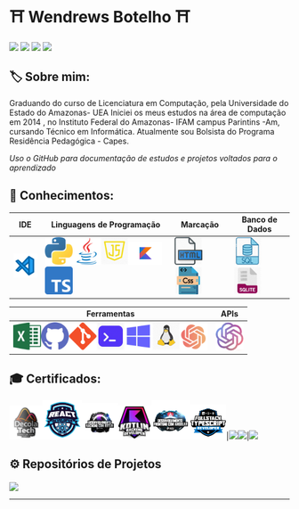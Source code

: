 # ⛩️ Wendrews Botelho ⛩️ 

[<img src="https://img.shields.io/badge/LinkedIn-0077B5?style=for-the-badge&logo=linkedin&logoColor=white">](https://www.linkedin.com/in/wendrews-botelho/)
[<img src="https://hermes.digitalinnovation.one/assets/diome/logo-full.svg" width="70">](https://www.dio.me/users/wslb_gvp)
[<img src="https://img.shields.io/badge/Instagram-E4405F?style=for-the-badge&logo=instagram&logoColor=white">](https://www.instagram.com/wendrews_ofc/)
[<img src="https://img.shields.io/badge/Facebook-1877F2?style=for-the-badge&logo=facebook&logoColor=white">](https://m.facebook.com/wendrews.botelho/)


## 🏷️ Sobre mim:

Graduando do curso de Licenciatura em Computação, pela Universidade do Estado do Amazonas- UEA
Iniciei os meus estudos na área de computação em 2014 , no Instituto Federal do Amazonas- IFAM campus Parintins -Am, cursando Técnico em Informática. Atualmente sou Bolsista do Programa Residência Pedagógica - Capes.

*Uso o GitHub para documentação de estudos e projetos voltados para o aprendizado*

## 🧠 Conhecimentos:

|IDE|Linguagens de Programação|Marcação|Banco de Dados|
|--|--|--|--|
|[<img src="img\vsc.png" width="50" title="VS Code">](https://code.visualstudio.com)|[<img src="img\py.png" width="50" title="Python">](https://www.python.org)[<img src="img\java.png" width="50" title="Java">](https://www.java.com/pt-BR/)[<img src="img\js.png" width="50" title="Java Script">](https://www.javascript.com)[<img src="img\kotlin.png" width="60" title="Kotlin">](https://kotlinlang.org/)[<img src="img\typescript.png" width="50" title="TypeScript">](https://www.typescriptlang.org/)|[<img src="img\html.png" width="50" title="HTML">](https://html.com)[<img src="img\css.png" width="50" title="CSS">](https://www.css3.com)|[<img src="img\sql.png" width="50" title="SQL">](https://www.oracle.com/br/database/technologies/appdev/sql.html)[<img src="img\sqlite.png" width="50" title="SQLite">](https://www.sqlite.org/index.html)|

|Ferramentas|APIs|
|--|--|
|[<img src="img/excel.png" width="50" title="Excel">](https://www.microsoft.com/pt-br/microsoft-365/p/excel/CFQ7TTC0HR4R)[<img src="img/github.png" width="50" title="GitHub">]()[<img src="img/git.png" width="50" title="Git">](https://git-scm.com)[<img src="img/cmd.png" width="50" title="CMD">](https://learn.microsoft.com/pt-br/windows-server/administration/windows-commands/cmd)[<img src="img/win.png" width="50" title="Windows">](https://learn.microsoft.com/pt-br/)[<img src="img/linux.png" width="50" title="Linux">](https://www.linux.org)[<img src="img\chatgpt.png" width="50" title="ChatGPT">](https://openai.com/chatgpt)|[<img src="img\openai.png" width="50" title="OpenAI">](https://openai.com/blog/openai-api)|

## 🎓 Certificados:
[<img src="img\decola.png" width="60">](https://www.dio.me/certificate/C34DC3FA/share)[<img src="img\react.png" width="70">](https://www.dio.me/certificate/784DBCDE/share)[<img src="img\devkotlin.png" width="65">](https://www.dio.me/certificate/54E31398/share)[<img src="img\fkotlin.png" width="60">](https://www.dio.me/certificate/C5515852/share)[<img src="img/dfangular.png" width="70">](https://www.dio.me/certificate/7F3B53C3/share)[<img src="img/ftypescript.png" width="65">](https://www.dio.me/certificate/1180F230/share)|[<img src="img/codecamp1.png" width="80">](https://www.dio.me/certificate/D7B1982C/share)[<img src="img/codecamp2.png" width="70">](https://www.dio.me/certificate/AC2DBFF4/share)|[<img src="img\python_pt1.png" width="200">](https://coursera.org/share/9fee9c3633a1b0899e7343501e989d8c)

## ⚙️ Repositórios de Projetos

<a href=""> <img align="center" src="https://github-readme-stats-sigma-five.vercel.app/api/top-langs/?username=wendrews34&theme=dark&line_height=40&hide=css&layout=compact"/> </a>

---
